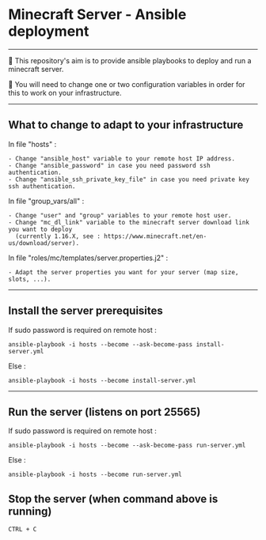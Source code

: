 # Minecraft Server - Ansible deployment

---

:pushpin: This repository's aim is to provide ansible playbooks to deploy and run a minecraft server.

:pushpin: You will need to change one or two configuration variables in order for this to work on your infrastructure.

---

## What to change to adapt to your infrastructure

In file "hosts" :

    - Change "ansible_host" variable to your remote host IP address.
    - Change "ansible_password" in case you need password ssh authentication.
    - Change "ansible_ssh_private_key_file" in case you need private key ssh authentication.

In file "group_vars/all" :

    - Change "user" and "group" variables to your remote host user.
    - Change "mc_dl_link" variable to the minecraft server download link you want to deploy 
      (currently 1.16.X, see : https://www.minecraft.net/en-us/download/server).

In file "roles/mc/templates/server.properties.j2" :

    - Adapt the server properties you want for your server (map size, slots, ...).

---

## Install the server prerequisites

If sudo password is required on remote host :

    ansible-playbook -i hosts --become --ask-become-pass install-server.yml

Else :

    ansible-playbook -i hosts --become install-server.yml

---

## Run the server (listens on port 25565)

If sudo password is required on remote host :

    ansible-playbook -i hosts --become --ask-become-pass run-server.yml

Else :

    ansible-playbook -i hosts --become run-server.yml

## Stop the server (when command above is running)
    
    CTRL + C
